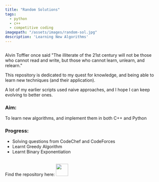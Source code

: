 ```yaml
---
title: "Random Solutions"
tags:
  - python
  - c++
  - competitive coding
imagepath: "/assets/images/random-sol.jpg"
description: 'Learning New Algorithms'
---
```

<!--image-->
<img src="{{ page.imagepath }}" alt="">

<!--background-->
Alvin Toffler once said "The illiterate of the 21st century will not be those who cannot read and write, but those who cannot learn, unlearn, and relearn."

This repository is dedicated to my quest for knowledge, and being able to learn new techniques (and their application). 

A lot of my earlier scripts used naive approaches, and I hope I can keep evolving to better ones.

### Aim: ### 
To learn new algorithms, and implement them in both C++ and Python

### Progress: ### 
<ul> 
<li> Solving questions from CodeChef and CodeForces </li>
<li> Learnt Greedy Algorithm </li>
<li> Learnt Binary Exponentiation </li>
</ul>
<br>
Find the repository here: 
<a href="https://github.com/PratikshaJain37/random-solutions">
<img src="{{ site.url }}/assets/images/github.png" height='40' width='40' alt="">
</a> 